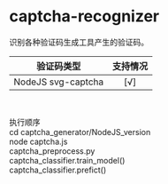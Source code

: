 # captcha-recognizer
识别各种验证码生成工具产生的验证码。  

|验证码类型|支持情况|
| - | :-: |
| NodeJS svg-captcha | [√] |
<br>

执行顺序  
cd captcha_generator/NodeJS_version  
node captcha.js  
captcha_preprocess.py  
captcha_classifier.train_model()  
captcha_classifier.prefict()  
